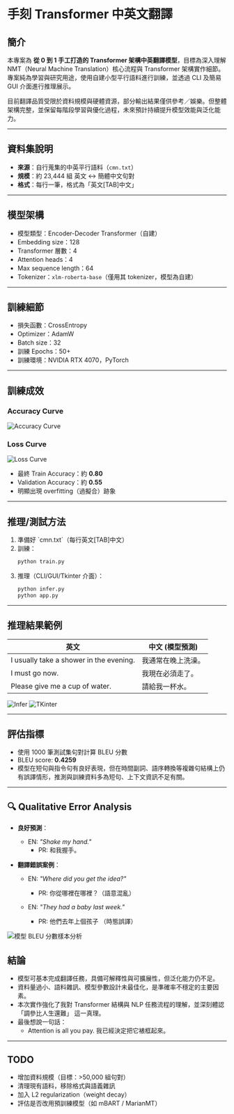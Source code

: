 # 手刻 Transformer 中英文翻譯

## 簡介
本專案為 **從 0 到 1 手工打造的 Transformer 架構中英翻譯模型**，目標為深入理解 NMT（Neural Machine Translation）核心流程與 Transformer 架構實作細節。專案純為學習與研究用途，使用自建小型平行語料進行訓練，並透過 CLI 及簡易 GUI 介面進行推理展示。

目前翻譯品質受限於資料規模與硬體資源，部分輸出結果僅供參考／娛樂。但整體架構完整，並保留每階段學習與優化過程，未來預計持續提升模型效能與泛化能力。


---

## 資料集說明
- **來源**：自行蒐集的中英平行語料（`cmn.txt`）
- **規模**：約 23,444 組 英文 ↔ 簡體中文句對
- **格式**：每行一筆，格式為「英文[TAB]中文」

---

## 模型架構
- 模型類型：Encoder-Decoder Transformer（自建）
- Embedding size：128
- Transformer 層數：4
- Attention heads：4
- Max sequence length：64
- Tokenizer：`xlm-roberta-base`（僅用其 tokenizer，模型為自建）

---

## 訓練細節
- 損失函數：CrossEntropy
- Optimizer：AdamW
- Batch size：32
- 訓練 Epochs：50+
- 訓練環境：NVIDIA RTX 4070，PyTorch

---

## 訓練成效

### Accuracy Curve
![Accuracy Curve](assets/acc_curve.png)

### Loss Curve
![Loss Curve](assets/loss_curve.png)

- 最終 Train Accuracy：約 **0.80**
- Validation Accuracy：約 **0.55**
- 明顯出現 overfitting（過擬合）跡象
  
---

## 推理/測試方法

1. 準備好 \`cmn.txt\`（每行英文[TAB]中文）
2. 訓練：
   ```bash
   python train.py
   ```
3. 推理（CLI/GUI/Tkinter 介面）：
   ```bash
   python infer.py
   python app.py
   ```

---

## 推理結果範例

| 英文 | 中文 (模型預測) |
|---|---|
| I usually take a shower in the evening. | 我通常在晚上洗澡。 |
| I must go now. | 我現在必須走了。 |
| Please give me a cup of water. | 請給我一杯水。 |
![Infer](assets/infer.png)
![TKinter](assets/demo.png)

---
## 評估指標
- 使用 1000 筆測試集句對計算 BLEU 分數
- BLEU score: **0.4259**
- 模型在短句與指令句有良好表現，但在時間副詞、語序轉換等複雜句結構上仍有誤譯情形，推測與訓練資料多為短句、上下文資訊不足有關。

---
## 🔍 Qualitative Error Analysis

- **良好預測**：
  - EN: _"Shake my hand."_
    - PR: 和我握手。

- **翻譯錯誤案例**：
  - EN: _"Where did you get the idea?"_
    - PR: 你從哪裡在哪裡？（語意混亂）

  - EN: _"They had a baby last week."_
    - PR: 他們去年上個孩子 （時態誤譯）

![模型 BLEU 分數樣本分析](assets/BELU.png)

## 結論
- 模型可基本完成翻譯任務，具備可解釋性與可擴展性，但泛化能力仍不足。
- 資料量過小、語料雜訊、模型參數設計未最佳化，是準確率不穩定的主要因素。
- 本次實作強化了我對 Transformer 結構與 NLP 任務流程的理解，並深刻體認 「調參比人生還難」 這一真理。
- 最後想說一句話：
  - Attention is all you pay. 我已經決定把它裱框起來。

---

## TODO
- 增加資料規模（目標：>50,000 組句對）
- 清理現有語料，移除格式與語義雜訊 
- 加入 L2 regularization（weight decay）
- 評估是否改用預訓練模型（如 mBART / MarianMT）

